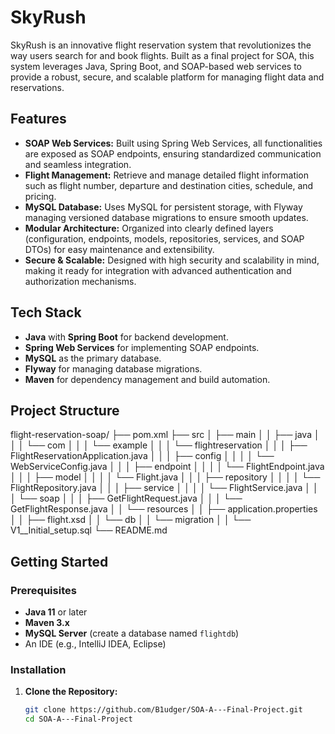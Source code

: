 # SkyRush

SkyRush is an innovative flight reservation system that revolutionizes the way users search for and book flights. Built as a final project for SOA, this system leverages Java, Spring Boot, and SOAP-based web services to provide a robust, secure, and scalable platform for managing flight data and reservations.

## Features

- **SOAP Web Services:** Built using Spring Web Services, all functionalities are exposed as SOAP endpoints, ensuring standardized communication and seamless integration.
- **Flight Management:** Retrieve and manage detailed flight information such as flight number, departure and destination cities, schedule, and pricing.
- **MySQL Database:** Uses MySQL for persistent storage, with Flyway managing versioned database migrations to ensure smooth updates.
- **Modular Architecture:** Organized into clearly defined layers (configuration, endpoints, models, repositories, services, and SOAP DTOs) for easy maintenance and extensibility.
- **Secure & Scalable:** Designed with high security and scalability in mind, making it ready for integration with advanced authentication and authorization mechanisms.

## Tech Stack

- **Java** with **Spring Boot** for backend development.
- **Spring Web Services** for implementing SOAP endpoints.
- **MySQL** as the primary database.
- **Flyway** for managing database migrations.
- **Maven** for dependency management and build automation.

## Project Structure

flight-reservation-soap/ ├── pom.xml ├── src │ ├── main │ │ ├── java │ │ │ └── com │ │ │ └── example │ │ │ └── flightreservation │ │ │ ├── FlightReservationApplication.java │ │ │ ├── config │ │ │ │ └── WebServiceConfig.java │ │ │ ├── endpoint │ │ │ │ └── FlightEndpoint.java │ │ │ ├── model │ │ │ │ └── Flight.java │ │ │ ├── repository │ │ │ │ └── FlightRepository.java │ │ │ ├── service │ │ │ │ └── FlightService.java │ │ │ └── soap │ │ │ ├── GetFlightRequest.java │ │ │ └── GetFlightResponse.java │ │ └── resources │ │ ├── application.properties │ │ ├── flight.xsd │ │ └── db │ │ └── migration │ │ └── V1__Initial_setup.sql └── README.md




## Getting Started

### Prerequisites

- **Java 11** or later
- **Maven 3.x**
- **MySQL Server** (create a database named `flightdb`)
- An IDE (e.g., IntelliJ IDEA, Eclipse)

### Installation

1. **Clone the Repository:**

   ```bash
   git clone https://github.com/B1udger/SOA-A---Final-Project.git
   cd SOA-A---Final-Project
